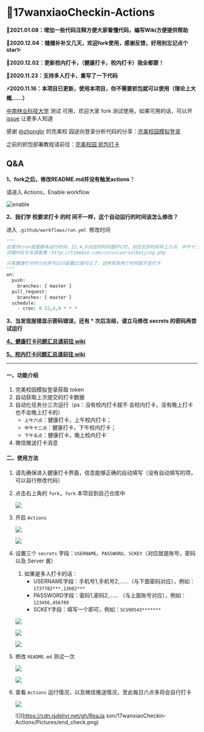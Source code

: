 # 🌈17wanxiaoCheckin-Actions

**🚀2021.01.08：增加一些代码注释方便大家看懂代码，编写Wiki方便提供帮助**

**🤺2020.12.04：缝缝补补又几天，欢迎fork使用，感谢反馈，好用别忘记点个star✨**

**🦄2020.12.02：更新校内打卡，（健康打卡，校内打卡）我全都要！**

**💫2020.11.23：支持多人打卡，重写了一下代码**

**⚡2020.11.16：本项目已更新，使用本项目，你不需要抓包就可以使用（理论上大概......）**



[中南林业科技大学](https://www.csuft.edu.cn/) 测试  可用，欢迎大家 fork 测试使用，如果可用的话，可以开 [issue](https://github.com/ReaJason/17wanxiaoCheckin-Actions/issues) 让更多人知道

感谢 [@zhongbr](https://github.com/zhongbr) 的完美校  园逆向登录分析代码的分享：[完美校园模拟登录](https://github.com/zhongbr/wanmei_campus)

之前的抓包部署教程请前往：[完美校园 抓包打卡](https://github.com/ReaJason/17wanxiaoCheckin-Actions/blob/master/README_LAST.md)



## Q&A

**1、fork之后，修改README.md并没有触发actions**？

请进入 Actions，Enable workflow

![enable](https://cdn.jsdelivr.net/gh/LingSiKi/images/img/enable.png)

**2、我们学  校要求打卡  的时 间不一样，这个自动运行的时间该怎么修改？**

进入 `.github/workflows/run.yml `修改时间

```python
"""
这里的cron就是脚本运行时间，22,4,9对应的时间是UTC时，对应北京时间早上六点，中午十二点，下午五点
详细对应关系请查看：http://timebie.com/cn/universalbeijing.php

只有健康打卡的小伙伴可以只留着22就可以了，这样其余两个时间就不会打卡
"""
on:
  push:
    branches: [ master ]
  pull_request:
    branches: [ master ]
  schedule:
    - cron: 0 22,4,9 * * *
```

**3、当发现报错显示密码错误，还有   * 次后冻结，请立马修改 secrets 的密码再尝试运行**

**[4、健康打卡问题汇总请前往 wiki](https://github.com/ReaJason/17wanxiaoCheckin-Actions/wiki#%E5%81%A5%E5%BA%B7%E6%89%93%E5%8D%A1%E5%B8%B8%E8%A7%81%E9%97%AE%E9%A2%98%E6%B1%87%E6%80%BB)**

**[5、校内打卡问题汇总请前往 wiki](https://github.com/ReaJason/17wanxiaoCheckin-Actions/wiki#%E6%A0%A1%E5%86%85%E6%89%93%E5%8D%A1%E5%B8%B8%E8%A7%81%E9%97%AE%E9%A2%98%E6%B1%87%E6%80%BB)**

------

#### 一、功能介绍

1. 完美校园模拟登录获取 token
2. 自动获取上次提交的打卡数据
3. 自动化任务分三次运行（ps：没有校内打卡就不  会校内打卡，没有晚上打卡也不会晚上打卡的）
   - `上午六点`：健康打卡，上午校内打卡；
   - `中午十二点`：健康打卡，下午校内打卡；
   - `下午五点`：健康打卡，晚上校内打卡`
4. 微信推送打卡消息

#### 二、使用方法

1. 请先确保进入健康打卡界面，信息能够正确的自动填写（没有自动填写的项，可以自行修改代码）

2. 点击右上角的 `fork`，`fork` 本项目到自己仓库中

   

   ![](https://cdn.jsdelivr.net/gh/ReaJason/17wanxiaoCheckin-Actions/Pictures/click_fork.png)

   

3. 开启 `Actions`

   

   ![](https://cdn.jsdelivr.net/gh/ReaJason/17wanxiaoCheckin-Actions/Pictures/start_action.png)

   

   ![](https://cdn.jsdelivr.net/gh/ReaJason/17wanxiaoCheckin-Actions/Pictures/end_actions.png)

   

4. 设置三个 `secrets`  字段：`USERNAME`、`PASSWORD`、`SCKEY`（对应就是账号，密码以及 Server 酱）

   1. 如果是多人打卡的话：
      - USERNAME字段：手机号1,手机号2,......（与下面密码对应），例如：`1737782***,13602***`
      - PASSWORD字段：密码1,密码2,......  （与上面账号对应），例如：`123456,456789`
      - SCKEY字段：填写一个即可，例如：`SCU90543*******`

   

   ![](https://cdn.jsdelivr.net/gh/ReaJason/17wanxiaoCheckin-Actions/Pictures/new_secrets.png)

   

   ![](https://cdn.jsdelivr.net/gh/ReaJason/17wanxiaoCheckin-Actions/Pictures/secrets_details.png)

   

   ![](https://cdn.jsdelivr.net/gh/ReaJason/17wanxiaoCheckin-Actions/Pictures/end_secrets.png)

   

5. 修改 `README.md` 测试一次

   

   ![](https://cdn.jsdelivr.net/gh/ReaJason/17wanxiaoCheckin-Actions/Pictures/modify_readme.png)

   

   ![](https://cdn.jsdelivr.net/gh/ReaJason/17wanxiaoCheckin-Actions/Pictures/end_modify.png)

   

6. 查看 `Actions` 运行情况，以及微信推送情况，至此每日六点多将会自行打卡

   

   ![](https://cdn.jsdelivr.net/gh/ReaJason/17wanxiaoCheckin-Actions/Pictures/check_status.png)

   

   ![](https://cdn.jsdelivr.net/gh/ReaJa son/17wanxiaoCheckin-Actions/Pictures/end_check.png)



